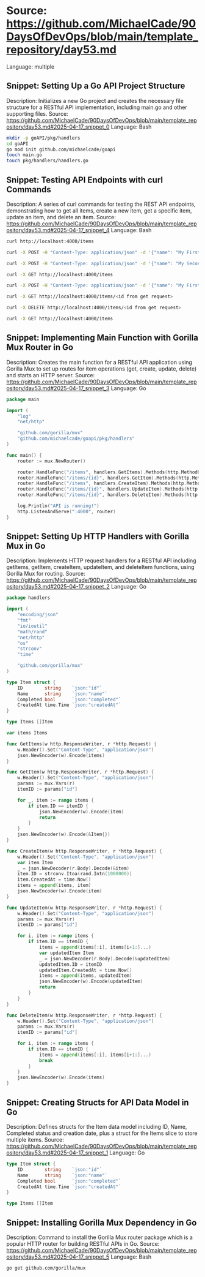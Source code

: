 # Source: https://github.com/MichaelCade/90DaysOfDevOps/blob/main/template_repository/day53.md
Language: multiple

## Snippet: Setting Up a Go API Project Structure
Description: Initializes a new Go project and creates the necessary file structure for a RESTful API implementation, including main.go and other supporting files.
Source: https://github.com/MichaelCade/90DaysOfDevOps/blob/main/template_repository/day53.md#2025-04-17_snippet_0
Language: Bash

```Bash
mkdir -p goAPI/pkg/handlers
cd goAPI
go mod init github.com/michaelcade/goapi
touch main.go
touch pkg/handlers/handlers.go
```

## Snippet: Testing API Endpoints with curl Commands
Description: A series of curl commands for testing the REST API endpoints, demonstrating how to get all items, create a new item, get a specific item, update an item, and delete an item.
Source: https://github.com/MichaelCade/90DaysOfDevOps/blob/main/template_repository/day53.md#2025-04-17_snippet_4
Language: Bash

```Bash
curl http://localhost:4000/items

curl -X POST -H "Content-Type: application/json" -d '{"name": "My First Task", "completed": false}' http://localhost:4000/items

curl -X POST -H "Content-Type: application/json" -d '{"name": "My Second Task", "completed": false}' http://localhost:4000/items

curl -X GET http://localhost:4000/items

curl -X POST -H "Content-Type: application/json" -d '{"name": "My First Updated Task", "completed": true}' http://localhost:4000/items/<id from get request>

curl -X GET http://localhost:4000/items/<id from get request>

curl -X DELETE http://localhost:4000/items/<id from get request>

curl -X GET http://localhost:4000/items
```

## Snippet: Implementing Main Function with Gorilla Mux Router in Go
Description: Creates the main function for a RESTful API application using Gorilla Mux to set up routes for item operations (get, create, update, delete) and starts an HTTP server.
Source: https://github.com/MichaelCade/90DaysOfDevOps/blob/main/template_repository/day53.md#2025-04-17_snippet_3
Language: Go

```Go
package main

import (
	"log"
	"net/http"

	"github.com/gorilla/mux"
	"github.com/michaelcade/goapi/pkg/handlers"
)

func main() {
	router := mux.NewRouter()

	router.HandleFunc("/items", handlers.GetItems).Methods(http.MethodGet)
	router.HandleFunc("/items/{id}", handlers.GetItem).Methods(http.MethodGet)
	router.HandleFunc("/items", handlers.CreateItem).Methods(http.MethodPost)
	router.HandleFunc("/items/{id}", handlers.UpdateItem).Methods(http.MethodPut)
	router.HandleFunc("/items/{id}", handlers.DeleteItem).Methods(http.MethodDelete)

	log.Println("API is running!")
	http.ListenAndServe(":4000", router)
}
```

## Snippet: Setting Up HTTP Handlers with Gorilla Mux in Go
Description: Implements HTTP request handlers for a RESTful API including getItems, getItem, createItem, updateItem, and deleteItem functions, using Gorilla Mux for routing.
Source: https://github.com/MichaelCade/90DaysOfDevOps/blob/main/template_repository/day53.md#2025-04-17_snippet_2
Language: Go

```Go
package handlers

import (
	"encoding/json"
	"fmt"
	"io/ioutil"
	"math/rand"
	"net/http"
	"os"
	"strconv"
	"time"

	"github.com/gorilla/mux"
)

type Item struct {
	ID        string    `json:"id"`
	Name      string    `json:"name"`
	Completed bool      `json:"completed"`
	CreatedAt time.Time `json:"createdAt"`
}

type Items []Item

var items Items

func GetItems(w http.ResponseWriter, r *http.Request) {
	w.Header().Set("Content-Type", "application/json")
	json.NewEncoder(w).Encode(items)
}

func GetItem(w http.ResponseWriter, r *http.Request) {
	w.Header().Set("Content-Type", "application/json")
	params := mux.Vars(r)
	itemID := params["id"]

	for _, item := range items {
		if item.ID == itemID {
			json.NewEncoder(w).Encode(item)
			return
		}
	}
	json.NewEncoder(w).Encode(&Item{})
}

func CreateItem(w http.ResponseWriter, r *http.Request) {
	w.Header().Set("Content-Type", "application/json")
	var item Item
	_ = json.NewDecoder(r.Body).Decode(&item)
	item.ID = strconv.Itoa(rand.Intn(1000000))
	item.CreatedAt = time.Now()
	items = append(items, item)
	json.NewEncoder(w).Encode(item)
}

func UpdateItem(w http.ResponseWriter, r *http.Request) {
	w.Header().Set("Content-Type", "application/json")
	params := mux.Vars(r)
	itemID := params["id"]

	for i, item := range items {
		if item.ID == itemID {
			items = append(items[:i], items[i+1:]...)
			var updatedItem Item
			_ = json.NewDecoder(r.Body).Decode(&updatedItem)
			updatedItem.ID = itemID
			updatedItem.CreatedAt = time.Now()
			items = append(items, updatedItem)
			json.NewEncoder(w).Encode(updatedItem)
			return
		}
	}
}

func DeleteItem(w http.ResponseWriter, r *http.Request) {
	w.Header().Set("Content-Type", "application/json")
	params := mux.Vars(r)
	itemID := params["id"]

	for i, item := range items {
		if item.ID == itemID {
			items = append(items[:i], items[i+1:]...)
			break
		}
	}
	json.NewEncoder(w).Encode(items)
}
```

## Snippet: Creating Structs for API Data Model in Go
Description: Defines structs for the Item data model including ID, Name, Completed status and creation date, plus a struct for the Items slice to store multiple items.
Source: https://github.com/MichaelCade/90DaysOfDevOps/blob/main/template_repository/day53.md#2025-04-17_snippet_1
Language: Go

```Go
type Item struct {
	ID        string    `json:"id"`
	Name      string    `json:"name"`
	Completed bool      `json:"completed"`
	CreatedAt time.Time `json:"createdAt"`
}

type Items []Item
```

## Snippet: Installing Gorilla Mux Dependency in Go
Description: Command to install the Gorilla Mux router package which is a popular HTTP router for building RESTful APIs in Go.
Source: https://github.com/MichaelCade/90DaysOfDevOps/blob/main/template_repository/day53.md#2025-04-17_snippet_5
Language: Bash

```Bash
go get github.com/gorilla/mux
```